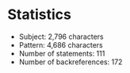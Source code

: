 # Statistics

<!-- %% svg-grid: none -->

* Subject: 2,796 characters
* Pattern: 4,686 characters
* Number of statements: 111
* Number of backreferences: 172
